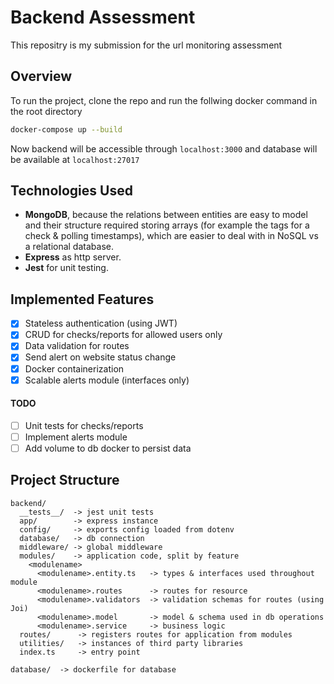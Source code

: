 # Backend Assessment

This repositry is my submission for the url monitoring assessment

## Overview

To run the project, clone the repo and run the follwing docker command in the root directory

```bash
docker-compose up --build
```

Now backend will be accessible through `localhost:3000`
and database will be available at `localhost:27017`

## Technologies Used

- **MongoDB**, because the relations between entities are easy to model
  and their structure required storing arrays (for example the tags for a check & polling timestamps), which are easier to deal with in NoSQL vs a relational database.
- **Express** as http server.
- **Jest** for unit testing.

## Implemented Features

- [x] Stateless authentication (using JWT)
- [x] CRUD for checks/reports for allowed users only
- [x] Data validation for routes
- [x] Send alert on website status change
- [x] Docker containerization
- [x] Scalable alerts module (interfaces only)

#### TODO

- [ ] Unit tests for checks/reports
- [ ] Implement alerts module
- [ ] Add volume to db docker to persist data

## Project Structure

```
backend/
  __tests__/  -> jest unit tests
  app/        -> express instance
  config/     -> exports config loaded from dotenv
  database/   -> db connection
  middleware/ -> global middleware
  modules/    -> application code, split by feature
    <modulename>
      <modulename>.entity.ts   -> types & interfaces used throughout module
      <modulename>.routes      -> routes for resource
      <modulename>.validators  -> validation schemas for routes (using Joi)
      <modulename>.model       -> model & schema used in db operations
      <modulename>.service     -> business logic
  routes/      -> registers routes for application from modules
  utilities/   -> instances of third party libraries
  index.ts     -> entry point

database/  -> dockerfile for database

```
